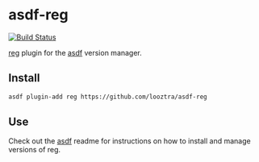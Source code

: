 # asdf-reg

[![Build Status](https://travis-ci.org/looztra/asdf-reg.svg?branch=master)](https://travis-ci.org/looztra/asdf-reg)

[reg](https://github.com/genuinetools/reg) plugin for the [asdf](https://github.com/asdf-vm/asdf) version manager.

## Install

```bash
asdf plugin-add reg https://github.com/looztra/asdf-reg
```

## Use

Check out the [asdf](https://github.com/asdf-vm/asdf) readme for instructions on how to install and manage versions of reg.
